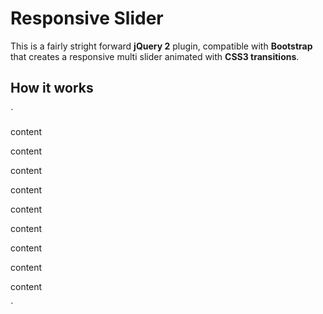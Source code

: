 Responsive Slider
=================

This is a fairly stright forward **jQuery 2** plugin, compatible with **Bootstrap** that creates a responsive multi slider animated with **CSS3 transitions**.

## How it works

`
<div class="content">

  <div class="container">
    <div class="slide"><p>content</p></div>
    <div class="slide"><p>content</p></div>
    <div class="slide"><p>content</p></div>
  </div>

  <div class="container">
    <div class="slide"><p>content</p></div>
    <div class="slide"><p>content</p></div>
    <div class="slide"><p>content</p></div>
  </div>

  <div class="container">
    <div class="slide"><p>content</p></div>
    <div class="slide"><p>content</p></div>
    <div class="slide"><p>content</p></div>
  </div>

</div>
`
